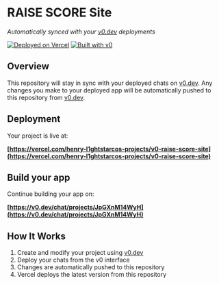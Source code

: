 # RAISE SCORE Site

*Automatically synced with your [v0.dev](https://v0.dev) deployments*

[![Deployed on Vercel](https://img.shields.io/badge/Deployed%20on-Vercel-black?style=for-the-badge&logo=vercel)](https://vercel.com/henry-l1ghtstarcos-projects/v0-raise-score-site)
[![Built with v0](https://img.shields.io/badge/Built%20with-v0.dev-black?style=for-the-badge)](https://v0.dev/chat/projects/JpGXnM14WyH)

## Overview

This repository will stay in sync with your deployed chats on [v0.dev](https://v0.dev).
Any changes you make to your deployed app will be automatically pushed to this repository from [v0.dev](https://v0.dev).

## Deployment

Your project is live at:

**[https://vercel.com/henry-l1ghtstarcos-projects/v0-raise-score-site](https://vercel.com/henry-l1ghtstarcos-projects/v0-raise-score-site)**

## Build your app

Continue building your app on:

**[https://v0.dev/chat/projects/JpGXnM14WyH](https://v0.dev/chat/projects/JpGXnM14WyH)**

## How It Works

1. Create and modify your project using [v0.dev](https://v0.dev)
2. Deploy your chats from the v0 interface
3. Changes are automatically pushed to this repository
4. Vercel deploys the latest version from this repository
